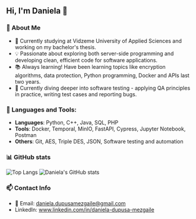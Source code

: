 ## Hi, I'm Daniela 👋

### 🧐 About Me

- 🌱 Currently studying at Vidzeme University of Applied Sciences and working on my bachelor's thesis.
- 💡 Passionate about exploring both server-side programming and developing clean, efficient code for software applications.
- 📚 Always learning! Have been learning topics like encryption algorithms, data protection, Python programming, Docker and APIs last two years.
- 📄 Currently diving deeper into software testing - applying QA principles in practice, writing test cases and reporting bugs.

### 🔨 Languages and Tools:
- **Languages**: Python, C++, Java, SQL, PHP
- **Tools**: Docker, Temporal, MinIO, FastAPI, Cypress, Jupyter Notebook, Postman   
- **Others**: Git, AES, Triple DES, JSON, Software testing and automation

### 📊 GitHub stats
![Top Langs](https://github-readme-stats.vercel.app/api/top-langs/?username=danieladupusamezgaile&exclude_repo=sabalancec-lv-testing&v=2&theme=transparent)
![Daniela's GitHub stats](https://github-readme-stats.vercel.app/api?username=danieladupusamezgaile&theme=transparent&show_icons=true)

### 📫 Contact Info
- 📧 Email: [daniela.dupusamezgaile@gmail.com](mailto:daniela.dupusamezgaile@gmail.com)
- LinkedIn: www.linkedin.com/in/daniela-dupusa-mezgaile
